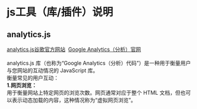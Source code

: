 # js工具（库/插件）说明<br>
## analytics.js
[analytics.js谷歌官方网站](https://developers.google.cn/analytics/devguides/collection/analyticsjs)&nbsp;
[Google Analytics（分析）官网](https://developers.google.cn/analytics)<br><br>
analytics.js 库（也称为“Google Analytics（分析）代码”）是一种用于衡量用户与您网站的互动情况的 JavaScript 库。<br>
衡量常见的用户互动：<br>
**1.网页浏览：**<br>用于衡量网站上特定网页的浏览次数。网页通常对应于整个 HTML 文档，但也可以表示动态加载的内容，这种情况称为“虚拟网页浏览”。<br>
